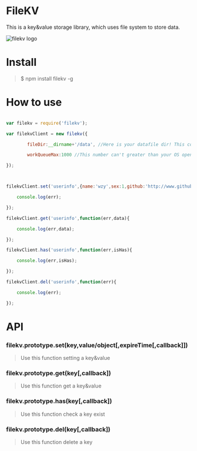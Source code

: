 # FileKV

This is a key&value storage library, which uses file system to store data.

![filekv logo](https://raw.githubusercontent.com/zenboss/zenboss.github.io/master/images/filekv_logo.png)




# Install

>$ npm install filekv -g



# How to use

``` javascript

var filekv = require('filekv');

var filekvClient = new filekv({

        fileDir:__dirname+'/data', //Here is your datafile dir! This config item not have default value!!!

        workQueueMax:1000 //This number can't greater than your OS open file max number!

});



filekvClient.set('userinfo',{name:'wzy',sex:1,github:'http://www.github.com/zenboss'},(Date.now()/1000)+3600,function(err){

	console.log(err);

});

filekvClient.get('userinfo',function(err,data){

	console.log(err,data);

});

filekvClient.has('userinfo',function(err,isHas){

	console.log(err,isHas);

});

filekvClient.del('userinfo',function(err){

	console.log(err);

});

```

# API

### filekv.prototype.set(key,value/object[,expireTime[,callback]])

>Use this function setting a key&value

### filekv.prototype.get(key[,callback])

>Use this function get a key&value

### filekv.prototype.has(key[,callback])

>Use this function check a key exist

### filekv.prototype.del(key[,callback])

>Use this function delete a key